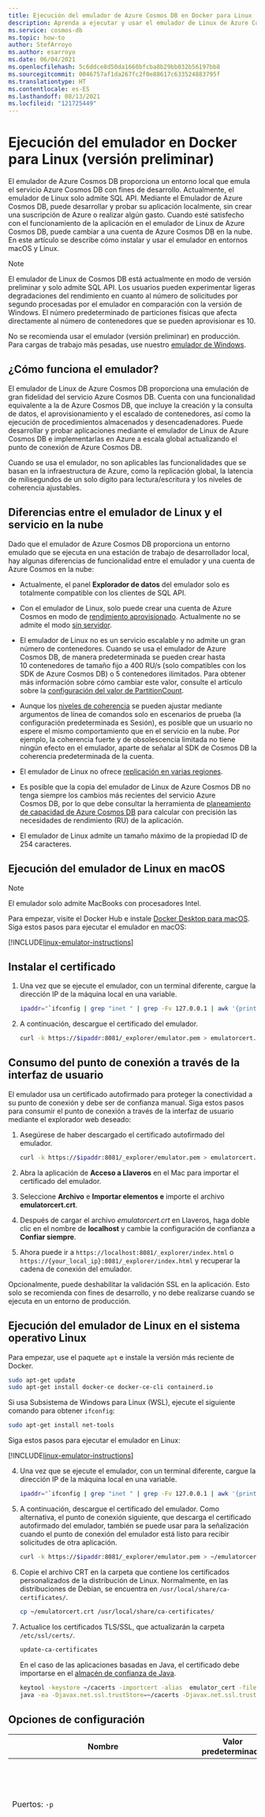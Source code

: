 ```yaml
---
title: Ejecución del emulador de Azure Cosmos DB en Docker para Linux
description: Aprenda a ejecutar y usar el emulador de Linux de Azure Cosmos DB en Linux y macOS. Con el emulador, puede desarrollar y probar una aplicación localmente de forma gratuita, sin necesidad de una suscripción a Azure.
ms.service: cosmos-db
ms.topic: how-to
author: StefArroyo
ms.author: esarroyo
ms.date: 06/04/2021
ms.openlocfilehash: 5c6ddce8d50da1660bfcba8b29bb032b56197bb8
ms.sourcegitcommit: 0046757af1da267fc2f0e88617c633524883795f
ms.translationtype: HT
ms.contentlocale: es-ES
ms.lasthandoff: 08/13/2021
ms.locfileid: "121725449"
---
```

# <a name="run-the-emulator-on-docker-for-linux-preview"></a>Ejecución del emulador en Docker para Linux (versión preliminar)

El emulador de Azure Cosmos DB proporciona un entorno local que emula el servicio Azure Cosmos DB con fines de desarrollo. Actualmente, el emulador de Linux solo admite SQL API. Mediante el Emulador de Azure Cosmos DB, puede desarrollar y probar su aplicación localmente, sin crear una suscripción de Azure o realizar algún gasto. Cuando esté satisfecho con el funcionamiento de la aplicación en el emulador de Linux de Azure Cosmos DB, puede cambiar a una cuenta de Azure Cosmos DB en la nube. En este artículo se describe cómo instalar y usar el emulador en entornos macOS y Linux.

> [!NOTE]
> El emulador de Linux de Cosmos DB está actualmente en modo de versión preliminar y solo admite SQL API. Los usuarios pueden experimentar ligeras degradaciones del rendimiento en cuanto al número de solicitudes por segundo procesadas por el emulador en comparación con la versión de Windows. El número predeterminado de particiones físicas que afecta directamente al número de contenedores que se pueden aprovisionar es 10.
> 
> No se recomienda usar el emulador (versión preliminar) en producción. Para cargas de trabajo más pesadas, use nuestro [emulador de Windows](local-emulator.md).

## <a name="how-does-the-emulator-work"></a>¿Cómo funciona el emulador?

El emulador de Linux de Azure Cosmos DB proporciona una emulación de gran fidelidad del servicio Azure Cosmos DB. Cuenta con una funcionalidad equivalente a la de Azure Cosmos DB, que incluye la creación y la consulta de datos, el aprovisionamiento y el escalado de contenedores, así como la ejecución de procedimientos almacenados y desencadenadores. Puede desarrollar y probar aplicaciones mediante el emulador de Linux de Azure Cosmos DB e implementarlas en Azure a escala global actualizando el punto de conexión de Azure Cosmos DB.

Cuando se usa el emulador, no son aplicables las funcionalidades que se basan en la infraestructura de Azure, como la replicación global, la latencia de milisegundos de un solo dígito para lectura/escritura y los niveles de coherencia ajustables.

## <a name="differences-between-the-linux-emulator-and-the-cloud-service"></a>Diferencias entre el emulador de Linux y el servicio en la nube
Dado que el emulador de Azure Cosmos DB proporciona un entorno emulado que se ejecuta en una estación de trabajo de desarrollador local, hay algunas diferencias de funcionalidad entre el emulador y una cuenta de Azure Cosmos en la nube:

- Actualmente, el panel **Explorador de datos** del emulador solo es totalmente compatible con los clientes de SQL API.

- Con el emulador de Linux, solo puede crear una cuenta de Azure Cosmos en modo de [rendimiento aprovisionado](set-throughput.md). Actualmente no se admite el modo [sin servidor](serverless.md).

- El emulador de Linux no es un servicio escalable y no admite un gran número de contenedores. Cuando se usa el emulador de Azure Cosmos DB, de manera predeterminada se pueden crear hasta 10 contenedores de tamaño fijo a 400 RU/s (solo compatibles con los SDK de Azure Cosmos DB) o 5 contenedores ilimitados. Para obtener más información sobre cómo cambiar este valor, consulte el artículo sobre la [configuración del valor de PartitionCount](emulator-command-line-parameters.md#set-partitioncount).

- Aunque los [niveles de coherencia](consistency-levels.md) se pueden ajustar mediante argumentos de línea de comandos solo en escenarios de prueba (la configuración predeterminada es Sesión), es posible que un usuario no espere el mismo comportamiento que en el servicio en la nube. Por ejemplo, la coherencia fuerte y de obsolescencia limitada no tiene ningún efecto en el emulador, aparte de señalar al SDK de Cosmos DB la coherencia predeterminada de la cuenta.

- El emulador de Linux no ofrece [replicación en varias regiones](distribute-data-globally.md).

- Es posible que la copia del emulador de Linux de Azure Cosmos DB no tenga siempre los cambios más recientes del servicio Azure Cosmos DB, por lo que debe consultar la herramienta de [planeamiento de capacidad de Azure Cosmos DB](estimate-ru-with-capacity-planner.md) para calcular con precisión las necesidades de rendimiento (RU) de la aplicación.

- El emulador de Linux admite un tamaño máximo de la propiedad ID de 254 caracteres.

## <a name="run-the-linux-emulator-on-macos"></a><a id="run-on-macos"></a>Ejecución del emulador de Linux en macOS

> [!NOTE]
> El emulador solo admite MacBooks con procesadores Intel.

Para empezar, visite el Docker Hub e instale [Docker Desktop para macOS](https://hub.docker.com/editions/community/docker-ce-desktop-mac/). Siga estos pasos para ejecutar el emulador en macOS:

[!INCLUDE[linux-emulator-instructions](includes/linux-emulator-instructions.md)]

## <a name="install-the-certificate"></a><a id="install-certificate"></a>Instalar el certificado

1. Una vez que se ejecute el emulador, con un terminal diferente, cargue la dirección IP de la máquina local en una variable.

    ```bash
    ipaddr="`ifconfig | grep "inet " | grep -Fv 127.0.0.1 | awk '{print $2}' | head -n 1`"
    ```

1. A continuación, descargue el certificado del emulador.

    ```bash
    curl -k https://$ipaddr:8081/_explorer/emulator.pem > emulatorcert.crt
    ```


## <a name="consume-the-endpoint-via-ui"></a><a id="consume-endpoint-ui"></a>Consumo del punto de conexión a través de la interfaz de usuario

El emulador usa un certificado autofirmado para proteger la conectividad a su punto de conexión y debe ser de confianza manual. Siga estos pasos para consumir el punto de conexión a través de la interfaz de usuario mediante el explorador web deseado:

1. Asegúrese de haber descargado el certificado autofirmado del emulador.

   ```bash
   curl -k https://$ipaddr:8081/_explorer/emulator.pem > emulatorcert.crt
   ```

1. Abra la aplicación de **Acceso a Llaveros** en el Mac para importar el certificado del emulador.

1. Seleccione **Archivo** e **Importar elementos e**  importe el archivo **emulatorcert.crt**.

1. Después de cargar el archivo *emulatorcert.crt* en Llaveros, haga doble clic en el nombre de **localhost** y cambie la configuración de confianza a **Confiar siempre**.

1. Ahora puede ir a `https://localhost:8081/_explorer/index.html` o `https://{your_local_ip}:8081/_explorer/index.html` y recuperar la cadena de conexión del emulador.

Opcionalmente, puede deshabilitar la validación SSL en la aplicación. Esto solo se recomienda con fines de desarrollo, y no debe realizarse cuando se ejecuta en un entorno de producción.

## <a name="run-the-linux-emulator-on-linux-os"></a><a id="run-on-linux"></a>Ejecución del emulador de Linux en el sistema operativo Linux

Para empezar, use el paquete `apt` e instale la versión más reciente de Docker.

```bash
sudo apt-get update
sudo apt-get install docker-ce docker-ce-cli containerd.io
```

Si usa Subsistema de Windows para Linux (WSL), ejecute el siguiente comando para obtener `ifconfig`:

```bash
sudo apt-get install net-tools
```

Siga estos pasos para ejecutar el emulador en Linux:

[!INCLUDE[linux-emulator-instructions](includes/linux-emulator-instructions.md)]

4. Una vez que se ejecute el emulador, con un terminal diferente, cargue la dirección IP de la máquina local en una variable.

    ```bash
    ipaddr="`ifconfig | grep "inet " | grep -Fv 127.0.0.1 | awk '{print $2}' | head -n 1`"
    ```

5. A continuación, descargue el certificado del emulador. Como alternativa, el punto de conexión siguiente, que descarga el certificado autofirmado del emulador, también se puede usar para la señalización cuando el punto de conexión del emulador está listo para recibir solicitudes de otra aplicación.

    ```bash
    curl -k https://$ipaddr:8081/_explorer/emulator.pem > ~/emulatorcert.crt
    ```

6. Copie el archivo CRT en la carpeta que contiene los certificados personalizados de la distribución de Linux. Normalmente, en las distribuciones de Debian, se encuentra en `/usr/local/share/ca-certificates/`.

   ```bash
   cp ~/emulatorcert.crt /usr/local/share/ca-certificates/
   ```

7. Actualice los certificados TLS/SSL, que actualizarán la carpeta `/etc/ssl/certs/`.

   ```bash
   update-ca-certificates
   ```

    En el caso de las aplicaciones basadas en Java, el certificado debe importarse en el [almacén de confianza de Java](local-emulator-export-ssl-certificates.md).

    ```bash
    keytool -keystore ~/cacerts -importcert -alias  emulator_cert -file ~/emulatorcert.crt
    java -ea -Djavax.net.ssl.trustStore=~/cacerts -Djavax.net.ssl.trustStorePassword="changeit" $APPLICATION_ARGUMENTS
    ```

## <a name="configuration-options"></a><a id="config-options"></a>Opciones de configuración

|Nombre  |Valor predeterminado  |Descripción  |
|---------|---------|---------|
|  Puertos: `-p`   |         |   Actualmente, el punto de conexión del emulador solo necesita los puertos 8081 y 10251-10255.     |
| `AZURE_COSMOS_EMULATOR_PARTITION_COUNT`    |    10     |    Controla el número total de particiones físicas, que a cambio controla el número de contenedores que se pueden crear y pueden existir en un momento dado. Se recomienda empezar por valores pequeños para mejorar el tiempo de actividad de inicio del emulador, es decir, 3.     |
|  Memoria: `-m`   |         | En memoria, se requieren 3 GB o más.     |
| Núcleos: `--cpus`  |         |   Asegúrese de aprovisionar suficiente memoria y núcleos de CPU. Aunque el emulador podría ejecutarse con tan solo 0,5 núcleos (muy lentos), se recomiendan al menos 2 núcleos.      |
|`AZURE_COSMOS_EMULATOR_ENABLE_DATA_PERSISTENCE`  | false  | Esta configuración usada por el emulador ayudará a conservar los datos entre reinicios de contenedor.  |

## <a name="troubleshoot-issues"></a><a id="troubleshoot-issues"></a>Solución de problemas

En esta sección se proporcionan sugerencias para solucionar errores al usar el emulador de Linux.

### <a name="connectivity-issues"></a>Problemas de conectividad

#### <a name="my-app-cant-connect-to-emulator-endpoint-the-ssl-connection-could-not-be-established-or-i-cant-start-the-data-explorer"></a>Mi aplicación no se puede conectar al punto de conexión del emulador ("No se pudo establecer la conexión SSL") o no puedo iniciar el Explorador de datos

- Asegúrese de que el emulador se está ejecutando con el siguiente comando:

    ```bash
    docker ps --all
    ```

- Compruebe que el contenedor específico del emulador está en estado de ejecución.

- Compruebe que ninguna otra aplicación usa puertos del emulador: 8081 y 10250-10255.

- Compruebe que el puerto 8081 del contenedor está asignado correctamente y es accesible desde un entorno fuera del contenedor.  

   ```bash
   netstat -lt
   ```

- Intente acceder al punto de conexión y al puerto del emulador mediante la dirección IP del contenedor de Docker en lugar de "localhost".

- Asegúrese de que el certificado autofirmado del emulador se ha agregado correctamente a [Llaveros](#consume-endpoint-ui).

- En el caso de las aplicaciones de Java, asegúrese de haber importado el certificado en la [sección Almacén de certificados de Java](#run-on-linux).

- En el caso de las aplicaciones .NET, puede deshabilitar la validación SSL:

# <a name="net-standard-21"></a>[.NET Standard 2.1+](#tab/ssl-netstd21)

Con cualquier aplicación que se ejecute en un marco compatible con .NET Standard 2.1 o posterior, se puede aprovechar `CosmosClientOptions.HttpClientFactory`:

[!code-csharp[Main](~/samples-cosmosdb-dotnet-v3/Microsoft.Azure.Cosmos.Samples/Usage/HttpClientFactory/Program.cs?name=DisableSSLNETStandard21)]

# <a name="net-standard-20"></a>[.NET Standard 2.0](#tab/ssl-netstd20)

Con cualquier aplicación que se ejecute en un marco compatible con .NET Standard 2.0, se puede aprovechar `CosmosClientOptions.HttpClientFactory`:

[!code-csharp[Main](~/samples-cosmosdb-dotnet-v3/Microsoft.Azure.Cosmos.Samples/Usage/HttpClientFactory/Program.cs?name=DisableSSLNETStandard20)]

---

#### <a name="my-nodejs-app-is-reporting-a-self-signed-certificate-error"></a>Mi aplicación Node.js informa de un error de certificado autofirmado

Si intenta conectarse al emulador a través de una dirección que no sea `localhost`, como la dirección IP de los contenedores, Node.js producirá un error sobre el certificado autofirmado, incluso si este se ha instalado.

Se puede deshabilitar la verificación de TLS si se establece la variable de entorno `NODE_TLS_REJECT_UNAUTHORIZED` en `0`:

```bash
NODE_TLS_REJECT_UNAUTHORIZED=0
```

Esta marca solo se recomienda para el desarrollo local, ya que deshabilita TLS para Node.js. Encontrará más información en la [documentación deNode.js](https://nodejs.org/api/cli.html#cli_node_tls_reject_unauthorized_value) y en la [documentación de los certificados del emulador de Cosmos DB](local-emulator-export-ssl-certificates.md#how-to-use-the-certificate-in-nodejs).

#### <a name="the-docker-container-failed-to-start"></a>No se pudo iniciar el contenedor de Docker

El emulador produce un error con el mensaje siguiente:

```bash
/palrun: ERROR: Invalid mapping of address 0x40037d9000 in reserved address space below 0x400000000000. Possible causes:
1. The process (itself, or via a wrapper) starts up its own running environment sets the stack size limit to unlimited via syscall setrlimit(2);
2. The process (itself, or via a wrapper) adjusts its own execution domain and flag the system its legacy personality via syscall personality(2);
3. Sysadmin deliberately sets the system to run on legacy VA layout mode by adjusting a sysctl knob vm.legacy_va_layout.
```

Este error es probable que se deba a que el tipo de procesador de host de Docker actual no es compatible con nuestra imagen de Docker. Es decir, el equipo es un MacBook con un conjunto de chips M1.

#### <a name="my-app-received-too-many-connectivity-related-timeouts"></a>Mi aplicación ha recibido demasiados tiempos de espera relacionados con la conectividad

- El contenedor de Docker no se aprovisiona con suficientes recursos [(núcleos o memoria)](#config-options). Se recomienda aumentar el número de núcleos y, como alternativa, reducir el número de particiones físicas aprovisionadas durante el inicio.

- Asegúrese de que el número de conexiones TCP no supere la configuración actual del sistema operativo.

- Intente reducir el tamaño de los documentos de la aplicación.
    
#### <a name="my-app-could-not-provision-databasescontainers"></a>Mi aplicación no pudo aprovisionar bases de datos o contenedores

El número de particiones físicas aprovisionadas en el emulador es demasiado bajo. Elimine las bases de datos o colecciones no utilizadas o inicie el emulador con un [mayor número de particiones físicas](#config-options).

### <a name="reliability-and-crashes"></a>Confiabilidad y bloqueos

- No se puede iniciar el emulador:

  - Asegúrese de que está [ejecutando la imagen más reciente del emulador de Cosmos DB para Linux.](#refresh-linux-container) De lo contrario, consulte la sección anterior sobre problemas relacionados con la conectividad.

  - Si la carpeta de datos del emulador de Cosmos DB está "montada en el volumen", asegúrese de que el volumen tiene suficiente espacio y es de lectura /escritura.

  - Confirme que funciona la creación de un contenedor con la configuración recomendada. En caso afirmativo, lo más probable es que la causa del error sea la configuración adicional pasada a través del comando de Docker correspondiente al iniciar el contenedor.

  - Si el emulador no se puede iniciar con el siguiente error:
  
    ```bash
    "Failed loading Emulator secrets certificate. Error: 0x8009000f or similar, a new policy might have been added to your host that prevents an application such as Azure Cosmos DB emulator from creating and adding self signed certificate files into your certificate store."
    ```

    Esto puede ocurrir incluso cuando se ejecuta en el contexto de administrador, ya que la directiva específica que normalmente agrega el departamento de TI tiene prioridad sobre el administrador local. En su lugar, el uso de una imagen de Docker para el emulador puede ayudar en este caso, siempre y cuando tenga el permiso para agregar el certificado SSL del emulador autofirmado en el contexto del equipo host (esto es necesario para la aplicación cliente del SDK de Java y .NET Cosmos).

- El emulador se bloquea:

  - Confirme que funciona la creación de un contenedor con la [configuración recomendada](#run-on-linux). En caso afirmativo, lo más probable es que la causa del error sea la configuración adicional pasada a través del comando de Docker correspondiente al iniciar el contenedor.

  - Inicie el contenedor de Docker del emulador en un modo conectado (consulte `docker start -it`).

  - Recopile el volcado o los datos relacionados con el bloqueo y siga los [pasos descritos](#report-an-emulator-issue) para notificar el problema.  

### <a name="data-explorer-errors"></a>Errores del Explorador de datos

- No puedo ver mis datos:

  - Consulte la sección anterior sobre los problemas relacionados con la conectividad.

  - Asegúrese de que el certificado del emulador autofirmado se importa correctamente y se confía manualmente para que el explorador acceda a la página del explorador de datos.

  - Pruebe a crear una base de datos o un contenedor e insertar un elemento mediante el Explorador de datos. Si se realiza correctamente, lo más probable es que la causa del problema resida en la aplicación. Si no es así, [póngase en contacto con el equipo de Cosmos DB](#report-an-emulator-issue).

### <a name="performance-issues"></a>Problemas de rendimiento

El número de solicitudes por segundo es bajo y la latencia de las solicitudes es alta:

- El contenedor de Docker no se aprovisiona con suficientes recursos [(núcleos o memoria)](#config-options). Se recomienda aumentar el número de núcleos y, como alternativa, reducir el número de particiones físicas aprovisionadas durante el inicio.

## <a name="refresh-linux-container"></a><a id="refresh-linux-container"></a>Actualización de contenedor de Linux

Siga estos pasos para actualizar el contenedor de Linux:

1. Ejecute el comando siguiente para ver todos los contenedores de Docker.

   ```bash
   docker ps --all
   ```

1. Quite el contenedor con el identificador recuperado del comando anterior.

   ```bash
   docker rm ID_OF_CONTAINER_FROM_ABOVE
   ```

1. A continuación, se muestran todas las imágenes de Docker.

   ```bash
   docker images
   ```

1. Quite la imagen con el identificador recuperado del paso anterior.

   ```bash
   docker rmi ID_OF_IMAGE_FROM_ABOVE
   ```

1. Extraiga la imagen más reciente del emulador de Linux de Cosmos DB.

   ```bash
   docker pull mcr.microsoft.com/cosmosdb/linux/azure-cosmos-emulator
   ```

1. Para iniciar un contenedor detenido, ejecute lo siguiente:

   ```bash
   docker start -ai ID_OF_CONTAINER
   ```

## <a name="report-an-emulator-issue"></a>Notificación de un problema del emulador

Al notificar un problema con el emulador de Linux, proporcione tanta información como sea posible sobre el problema. Estos detalles incluyen:

- Descripción del error o problema detectado
- Entorno (sistema operativo, configuración de host)
- Tipo de equipo y procesador
- Comando que se usa para crear e iniciar el emulador (archivo YML si se usa Docker Compose)
- Descripción de la carga de trabajo
- Ejemplo de la base de datos o colección y el elemento usados
- Inclusión de la salida de la consola al iniciar el contenedor de Docker para el emulador en modo adjunto
- Envíe todo lo anterior al [equipo de Azure Cosmos DB](mailto:cdbportalfeedback@microsoft.com).

## <a name="next-steps"></a>Pasos siguientes

En este artículo, ha aprendido a usar el emulador de Linux de Azure Cosmos DB para el desarrollo gratuito de aplicaciones en un entorno local. Ahora puede avanzar a los siguientes artículos:

- [Exportación de los certificados del emulador de Azure Cosmos DB para su uso con aplicaciones en Java, Python y Node.js](local-emulator-export-ssl-certificates.md)
- [Depuración de problemas con el emulador](troubleshoot-local-emulator.md)
